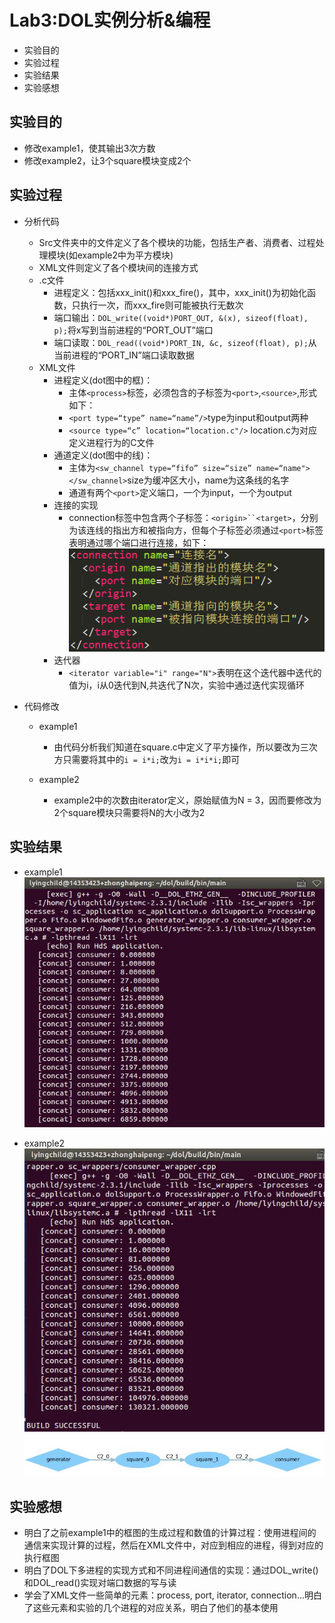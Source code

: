Lab3:DOL实例分析&编程
=====
* 实验目的
* 实验过程
* 实验结果
* 实验感想

## 实验目的

  * 修改example1，使其输出3次方数
  * 修改example2，让3个square模块变成2个

## 实验过程

  * 分析代码
    * Src文件夹中的文件定义了各个模块的功能，包括生产者、消费者、过程处理模块(如example2中为平方模块)
    * XML文件则定义了各个模块间的连接方式
    * .c文件
      * 进程定义：包括xxx_init()和xxx_fire()，其中，xxx_init()为初始化函数，只执行一次，而xxx_fire则可能被执行无数次
      * 端口输出：`DOL_write((void*)PORT_OUT, &(x), sizeof(float), p);`将x写到当前进程的“PORT_OUT”端口
      * 端口读取：`DOL_read((void*)PORT_IN, &c, sizeof(float), p);`从当前进程的“PORT_IN”端口读取数据
    * XML文件
      * 进程定义(dot图中的框)：
        * 主体`<process>`标签，必须包含的子标签为`<port>`,`<source>`,形式如下：
        * `<port type=“type” name=“name”/>`type为input和output两种
        * `<source type=“c” location=“location.c"/>` location.c为对应定义进程行为的C文件
      * 通道定义(dot图中的线)：
        * 主体为`<sw_channel type=“fifo” size=“size” name=“name"></sw_channel>`size为缓冲区大小，name为这条线的名字
        * 通道有两个`<port>`定义端口，一个为input，一个为output
      * 连接的实现
        * connection标签中包含两个子标签：`<origin>``<target>`，分别为该连线的指出方和被指向方，但每个子标签必须通过`<port>`标签表明通过哪个端口进行连接，如下：
        ![connection](https://raw.githubusercontent.com/LyingChild/ES2016_14353423/master/Image/ForDolmd/connection.png)
      * 迭代器
        * `<iterator variable="i" range="N">`表明在这个迭代器中迭代的值为i，i从0迭代到N,共迭代了N次，实验中通过迭代实现循环

  * 代码修改
    * example1
      * 由代码分析我们知道在square.c中定义了平方操作，所以要改为三次方只需要将其中的`i = i*i;`改为`i = i*i*i;`即可

    * example2
      * example2中的次数由iterator定义，原始赋值为N = 3，因而要修改为2个square模块只需要将N的大小改为2

## 实验结果
  * example1
    ![example1Result](https://raw.githubusercontent.com/LyingChild/ES2016_14353423/master/Image/ForDolmd/example1.JPG)

  * example2
    ![example2Result](https://raw.githubusercontent.com/LyingChild/ES2016_14353423/master/Image/ForDolmd/example2.JPG)
    ![example2Dot](https://raw.githubusercontent.com/LyingChild/ES2016_14353423/master/Image/ForDolmd/example2dot.JPG)

## 实验感想
  * 明白了之前example1中的框图的生成过程和数值的计算过程：使用进程间的通信来实现计算的过程，然后在XML文件中，对应到相应的进程，得到对应的执行框图
  * 明白了DOL下多进程的实现方式和不同进程间通信的实现：通过DOL_write()和DOL_read()实现对端口数据的写与读
  * 学会了XML文件一些简单的元素：process, port, iterator, connection...明白了这些元素和实验的几个进程的对应关系，明白了他们的基本使用
